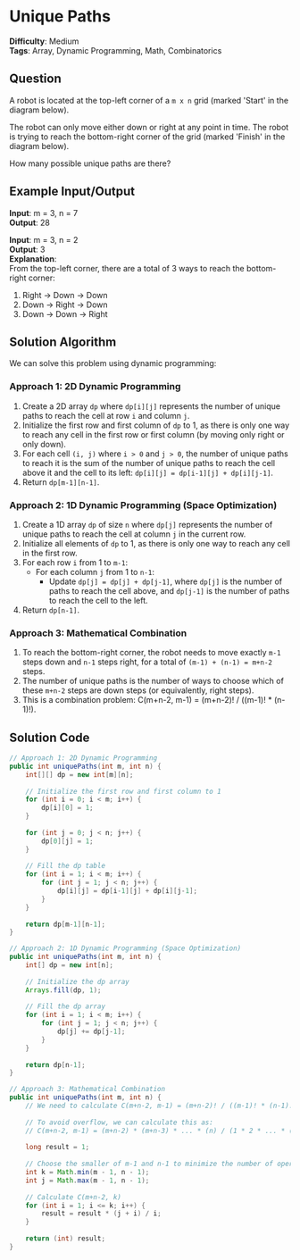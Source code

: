 # Unique Paths

**Difficulty**: Medium  
**Tags**: Array, Dynamic Programming, Math, Combinatorics

## Question
A robot is located at the top-left corner of a `m x n` grid (marked 'Start' in the diagram below).

The robot can only move either down or right at any point in time. The robot is trying to reach the bottom-right corner of the grid (marked 'Finish' in the diagram below).

How many possible unique paths are there?

## Example Input/Output
**Input**: m = 3, n = 7  
**Output**: 28

**Input**: m = 3, n = 2  
**Output**: 3  
**Explanation**:  
From the top-left corner, there are a total of 3 ways to reach the bottom-right corner:
1. Right -> Down -> Down
2. Down -> Right -> Down
3. Down -> Down -> Right

## Solution Algorithm
We can solve this problem using dynamic programming:

### Approach 1: 2D Dynamic Programming
1. Create a 2D array `dp` where `dp[i][j]` represents the number of unique paths to reach the cell at row `i` and column `j`.
2. Initialize the first row and first column of `dp` to 1, as there is only one way to reach any cell in the first row or first column (by moving only right or only down).
3. For each cell `(i, j)` where `i > 0` and `j > 0`, the number of unique paths to reach it is the sum of the number of unique paths to reach the cell above it and the cell to its left: `dp[i][j] = dp[i-1][j] + dp[i][j-1]`.
4. Return `dp[m-1][n-1]`.

### Approach 2: 1D Dynamic Programming (Space Optimization)
1. Create a 1D array `dp` of size `n` where `dp[j]` represents the number of unique paths to reach the cell at column `j` in the current row.
2. Initialize all elements of `dp` to 1, as there is only one way to reach any cell in the first row.
3. For each row `i` from 1 to `m-1`:
   - For each column `j` from 1 to `n-1`:
     - Update `dp[j] = dp[j] + dp[j-1]`, where `dp[j]` is the number of paths to reach the cell above, and `dp[j-1]` is the number of paths to reach the cell to the left.
4. Return `dp[n-1]`.

### Approach 3: Mathematical Combination
1. To reach the bottom-right corner, the robot needs to move exactly `m-1` steps down and `n-1` steps right, for a total of `(m-1) + (n-1) = m+n-2` steps.
2. The number of unique paths is the number of ways to choose which of these `m+n-2` steps are down steps (or equivalently, right steps).
3. This is a combination problem: C(m+n-2, m-1) = (m+n-2)! / ((m-1)! * (n-1)!).

## Solution Code
```java
// Approach 1: 2D Dynamic Programming
public int uniquePaths(int m, int n) {
    int[][] dp = new int[m][n];
    
    // Initialize the first row and first column to 1
    for (int i = 0; i < m; i++) {
        dp[i][0] = 1;
    }
    
    for (int j = 0; j < n; j++) {
        dp[0][j] = 1;
    }
    
    // Fill the dp table
    for (int i = 1; i < m; i++) {
        for (int j = 1; j < n; j++) {
            dp[i][j] = dp[i-1][j] + dp[i][j-1];
        }
    }
    
    return dp[m-1][n-1];
}
```

```java
// Approach 2: 1D Dynamic Programming (Space Optimization)
public int uniquePaths(int m, int n) {
    int[] dp = new int[n];
    
    // Initialize the dp array
    Arrays.fill(dp, 1);
    
    // Fill the dp array
    for (int i = 1; i < m; i++) {
        for (int j = 1; j < n; j++) {
            dp[j] += dp[j-1];
        }
    }
    
    return dp[n-1];
}
```

```java
// Approach 3: Mathematical Combination
public int uniquePaths(int m, int n) {
    // We need to calculate C(m+n-2, m-1) = (m+n-2)! / ((m-1)! * (n-1)!)
    
    // To avoid overflow, we can calculate this as:
    // C(m+n-2, m-1) = (m+n-2) * (m+n-3) * ... * (n) / (1 * 2 * ... * (m-1))
    
    long result = 1;
    
    // Choose the smaller of m-1 and n-1 to minimize the number of operations
    int k = Math.min(m - 1, n - 1);
    int j = Math.max(m - 1, n - 1);
    
    // Calculate C(m+n-2, k)
    for (int i = 1; i <= k; i++) {
        result = result * (j + i) / i;
    }
    
    return (int) result;
}
``` 